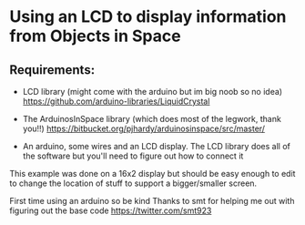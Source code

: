 # Using an LCD to display information from Objects in Space

## Requirements:

* LCD library (might come with the arduino but im big noob so no idea) https://github.com/arduino-libraries/LiquidCrystal

* The ArduinosInSpace library (which does most of the legwork, thank you!!) https://bitbucket.org/pjhardy/arduinosinspace/src/master/

* An arduino, some wires and an LCD display. The LCD library does all of the software but you'll need to figure out how to connect it

This example was done on a 16x2 display but should be easy enough to edit to change the location of stuff to support a bigger/smaller screen.

First time using an arduino so be kind 
Thanks to smt for helping me out with figuring out the base code https://twitter.com/smt923
